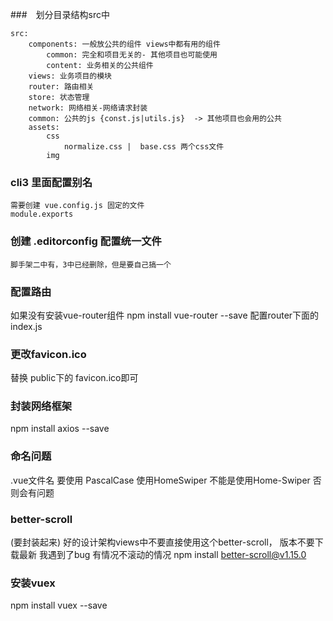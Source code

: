
###　划分目录结构src中
```
src:
    components: 一般放公共的组件 views中都有用的组件
        common: 完全和项目无关的- 其他项目也可能使用
        content: 业务相关的公共组件
    views: 业务项目的模块
    router: 路由相关
    store: 状态管理
    network: 网络相关-网络请求封装
    common: 公共的js {const.js|utils.js}  -> 其他项目也会用的公共
    assets:
        css
            normalize.css |  base.css 两个css文件
        img
```
### cli3 里面配置别名
    需要创建 vue.config.js 固定的文件
    module.exports

### 创建 .editorconfig 配置统一文件
    脚手架二中有，3中已经删除，但是要自己搞一个

### 配置路由
如果没有安装vue-router组件
npm install vue-router --save
配置router下面的index.js

### 更改favicon.ico
替换 public下的 favicon.ico即可

### 封装网络框架
npm install axios --save


### 命名问题
.vue文件名 要使用 PascalCase
使用HomeSwiper 不能是使用Home-Swiper 否则会有问题


### better-scroll
(要封装起来) 好的设计架构views中不要直接使用这个better-scroll，
版本不要下载最新 我遇到了bug 有情况不滚动的情况
npm install better-scroll@v1.15.0


### 安装vuex
npm install vuex --save
